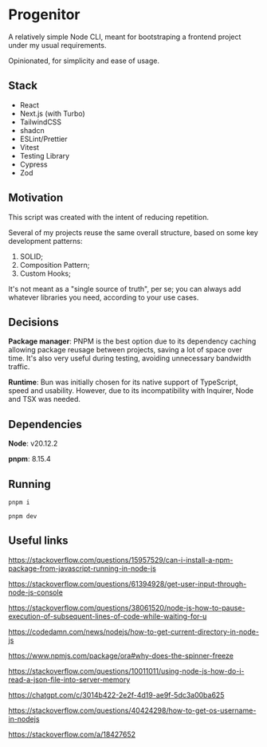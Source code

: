 # Progenitor

A relatively simple Node CLI, meant for bootstraping a frontend project under my usual requirements.

Opinionated, for simplicity and ease of usage.

## Stack

- React
- Next.js (with Turbo)
- TailwindCSS
- shadcn
- ESLint/Prettier
- Vitest
- Testing Library
- Cypress
- Zod

## Motivation

This script was created with the intent of reducing repetition.

Several of my projects reuse the same overall structure, based on some key development patterns:

1) SOLID;
2) Composition Pattern;
3) Custom Hooks;

It's not meant as a "single source of truth", per se; you can always add whatever libraries you need, according to your use cases.

## Decisions

**Package manager**: PNPM is the best option due to its dependency caching allowing package reusage between projects, saving a lot of space over time. It's also very useful during testing, avoiding unnecessary bandwidth traffic.

**Runtime**: Bun was initially chosen for its native support of TypeScript, speed and usability. However, due to its incompatibility with Inquirer, Node and TSX was needed.

## Dependencies

**Node**: v20.12.2

**pnpm**: 8.15.4

## Running

`pnpm i`

`pnpm dev`

## Useful links

https://stackoverflow.com/questions/15957529/can-i-install-a-npm-package-from-javascript-running-in-node-js

https://stackoverflow.com/questions/61394928/get-user-input-through-node-js-console

https://stackoverflow.com/questions/38061520/node-js-how-to-pause-execution-of-subsequent-lines-of-code-while-waiting-for-u

https://codedamn.com/news/nodejs/how-to-get-current-directory-in-node-js

https://www.npmjs.com/package/ora#why-does-the-spinner-freeze

https://stackoverflow.com/questions/10011011/using-node-js-how-do-i-read-a-json-file-into-server-memory

https://chatgpt.com/c/3014b422-2e2f-4d19-ae9f-5dc3a00ba625

https://stackoverflow.com/questions/40424298/how-to-get-os-username-in-nodejs

https://stackoverflow.com/a/18427652